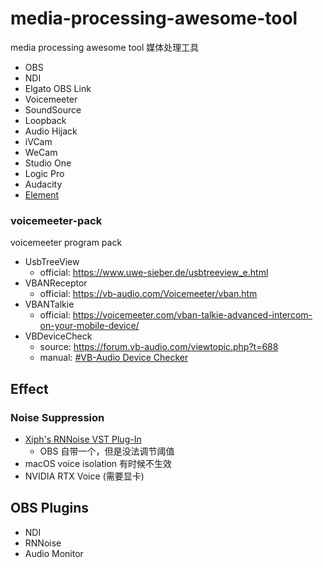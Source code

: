 # media-processing-awesome-tool
media processing awesome tool 媒体处理工具

- OBS
- NDI
- Elgato OBS Link
- Voicemeeter
- SoundSource
- Loopback
- Audio Hijack
- iVCam
- WeCam
- Studio One
- Logic Pro
- Audacity
- [Element](https://github.com/kushview/element)

### voicemeeter-pack
voicemeeter program pack

- UsbTreeView
  - official: https://www.uwe-sieber.de/usbtreeview_e.html
- VBANReceptor
  - official: https://vb-audio.com/Voicemeeter/vban.htm
- VBANTalkie
  - official: https://voicemeeter.com/vban-talkie-advanced-intercom-on-your-mobile-device/
- VBDeviceCheck
  - source: https://forum.vb-audio.com/viewtopic.php?t=688
  - manual: [#VB-Audio Device Checker](https://vb-audio.com/Voicemeeter/Voicemeeter_UserManual.pdf)


## Effect
### Noise Suppression
- [Xiph's RNNoise VST Plug-In](https://github.com/werman/noise-suppression-for-voice)
  - OBS 自带一个，但是没法调节阈值
- macOS voice isolation 有时候不生效
- NVIDIA RTX Voice (需要显卡)

## OBS Plugins
- NDI
- RNNoise
- Audio Monitor
